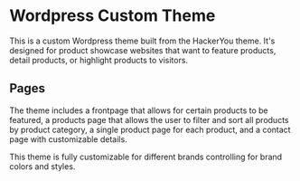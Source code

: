 # Wordpress Custom Theme

This is a custom Wordpress theme built from the HackerYou theme. It's designed for product showcase websites that want to feature products, detail products, or highlight products to visitors. 

## Pages

The theme includes a frontpage that allows for certain products to be featured, a products page that allows the user to filter and sort all products by product category, a single product page for each product, and a contact page with customizable details. 

This theme is fully customizable for different brands controlling for brand colors and styles.

